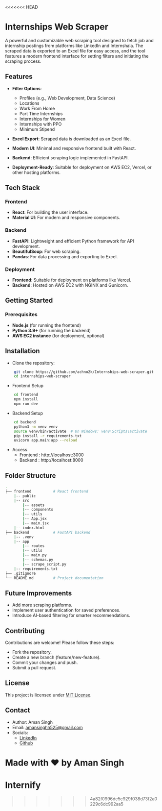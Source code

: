 <<<<<<< HEAD

# Internships Web Scraper

A powerful and customizable web scraping tool designed to fetch job and internship postings from platforms like LinkedIn and Internshala. The scraped data is exported to an Excel file for easy access, and the tool features a modern frontend interface for setting filters and initiating the scraping process.




## Features

- **Filter Options**:
    - Profiles (e.g., Web Development, Data Science)
    - Locations
    - Work From Home
    - Part Time Internships
    - Internships for Women
    - Internships with PPO
    - Minimum Stipend

- **Excel Export**: Scraped data is downloaded as an Excel file.

- **Modern UI**: Minimal and responsive frontend built with React.

- **Backend**: Efficient scraping logic implemented in FastAPI.

- **Deployment-Ready**: Suitable for deployment on AWS EC2, Vercel, or other hosting platforms.




## Tech Stack

### Frontend

- **React**: For building the user interface.
- **Material UI**: For modern and responsive components.

### Backend

- **FastAPI**: Lightweight and efficient Python framework for API development.
- **BeautifulSoup**: For web scraping.
- **Pandas**: For data processing and exporting to Excel.

### Deployment

- **Frontend**: Suitable for deployment on platforms like Vercel.
- **Backend**: Hosted on AWS EC2 with NGINX and Gunicorn.




## Getting Started

### Prerequisites
- **Node.js** (for running the frontend)
- **Python 3.9+** (for running the backend)
- **AWS EC2 instance** (for deployment, optional)


## Installation

-  Clone the repository:

```bash
    git clone https://github.com/achno2k/Internships-web-scraper.git
    cd internships-web-scraper
```
- Frontend Setup
```bash
    cd frontend
    npm install
    npm run dev
```
- Backend Setup

```bash
    cd backend
    python3 -m venv venv
    source venv/bin/activate  # On Windows: venv\Scripts\activate
    pip install -r requirements.txt
    uvicorn app.main:app --reload
```
- Access
    - Frontend : http://localhost:3000
    - Backend : http://localhost:8000

## Folder Structure

```bash
.
├── frontend          # React frontend
    |-- public
    |-- src
        |-- assets
        |-- components
        |-- utils
        |-- App.jsx
        |-- main.jsx
    |-- index.html
├── backend           # FastAPI backend
    |-- .venv
    |-- app
        |-- routes
        |-- utils
        |-- main.py
        |-- schemas.py
        |-- scrape_script.py
    |-- requirements.txt
├── .gitignore
└── README.md         # Project documentation
```

## Future Improvements

- Add more scraping platforms.
- Implement user authentication for saved preferences.
- Introduce AI-based filtering for smarter recommendations.
## Contributing

Contributions are welcome! Please follow these steps:

- Fork the repository.
- Create a new branch (feature/new-feature).
- Commit your changes and push.
- Submit a pull request.


## License

This project is licensed under [MIT License](https://choosealicense.com/licenses/mit/).


## Contact
- Author: Aman Singh
- Email: amansinghh525@gmail.com
- Socials:
    - [LinkedIn](https://www.linkedin.com/in/amansingh0612/)
    - [Github](https://www.github.com/achno2k)

Made with ❤ by Aman Singh
=======
# Internify
>>>>>>> 4a82f0996de5c929f038d73f2a0229c6dc992aa5
